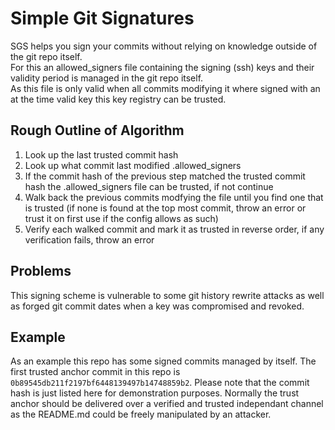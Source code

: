 # Simple Git Signatures
SGS helps you sign your commits without relying on knowledge outside of the git repo itself.  
For this an allowed_signers file containing the signing (ssh) keys and their validity period is managed in the git repo itself.  
As this file is only valid when all commits modifying it where signed with an at the time valid key this key registry can be trusted.  

## Rough Outline of Algorithm
1. Look up the last trusted commit hash
2. Look up what commit last modified .allowed_signers
3. If the commit hash of the previous step matched the trusted commit hash the .allowed_signers file can be trusted, if not continue
4. Walk back the previous commits modfying the file until you find one that is trusted (if none is found at the top most commit, throw an error or trust it on first use if the config allows as such)
5. Verify each walked commit and mark it as trusted in reverse order, if any verification fails, throw an error

## Problems
This signing scheme is vulnerable to some git history rewrite attacks as well as forged git commit dates when a key was compromised and revoked.

## Example
As an example this repo has some signed commits managed by itself. The first trusted anchor commit in this repo is `0b89545db211f2197bf6448139497b14748859b2`. Please note that the commit hash is just listed here for demonstration purposes. Normally the trust anchor should be delivered over a verified and trusted independant channel as the README.md could be freely manipulated by an attacker.
